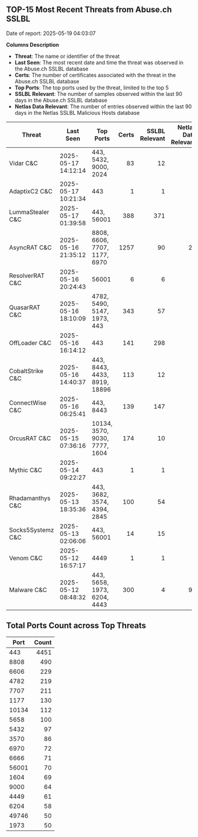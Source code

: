 ## TOP-15 Most Recent Threats from Abuse.ch SSLBL
Date of report: 2025-05-19 04:03:07

**Columns Description**
- **Threat**: The name or identifier of the threat
- **Last Seen**: The most recent date and time the threat was observed in the Abuse.ch SSLBL database
- **Certs**: The number of certificates associated with the threat in the Abuse.ch SSLBL database
- **Top Ports**: The top ports used by the threat, limited to the top 5
- **SSLBL Relevant**: The number of samples observed within the last 90 days in the Abuse.ch SSLBL database
- **Netlas Data Relevant**: The number of entries observed within the last 90 days in the Netlas SSLBL Malicious Hosts database



| Threat                     | Last Seen           | Top Ports          | Certs        | SSLBL Relevant   | Netlas Data Relevant  |
|----------------------------|---------------------|--------------------|-------------:|-----------------:|----------------------:|
| Vidar C&C                  | 2025-05-17 14:12:14 | 443, 5432, 9000, 2024 | 83 | 12 | 6 |
| AdaptixC2 C&C              | 2025-05-17 10:21:34 | 443 | 1 | 1 | 1 |
| LummaStealer C&C           | 2025-05-17 01:39:58 | 443, 56001 | 388 | 371 | 0 |
| AsyncRAT C&C               | 2025-05-16 21:35:12 | 8808, 6606, 7707, 1177, 6970 | 1257 | 90 | 21 |
| ResolverRAT C&C            | 2025-05-16 20:24:43 | 56001 | 6 | 6 | 0 |
| QuasarRAT C&C              | 2025-05-16 18:10:09 | 4782, 5490, 5147, 1973, 443 | 343 | 57 | 2 |
| OffLoader C&C              | 2025-05-16 16:14:12 | 443 | 141 | 298 | 0 |
| CobaltStrike C&C           | 2025-05-16 14:40:37 | 443, 8443, 4433, 8919, 18896 | 113 | 12 | 6 |
| ConnectWise C&C            | 2025-05-16 06:25:41 | 443, 8443 | 139 | 147 | 5 |
| OrcusRAT C&C               | 2025-05-15 07:36:16 | 10134, 3570, 9030, 7777, 1604 | 174 | 10 | 0 |
| Mythic C&C                 | 2025-05-14 09:22:27 | 443 | 1 | 1 | 0 |
| Rhadamanthys C&C           | 2025-05-13 18:35:36 | 443, 3682, 3574, 4394, 2845 | 100 | 54 | 6 |
| Socks5Systemz C&C          | 2025-05-13 02:06:06 | 443, 56001 | 14 | 15 | 8 |
| Venom C&C                  | 2025-05-12 16:57:17 | 4449 | 1 | 1 | 0 |
| Malware C&C                | 2025-05-12 08:48:32 | 443, 5658, 1973, 6204, 4443 | 300 | 4 | 90 |

## Total Ports Count across Top Threats
| Port       | Count      |
|------------|-----------:|
| 443 | 4451 |
| 8808 | 490 |
| 6606 | 229 |
| 4782 | 219 |
| 7707 | 211 |
| 1177 | 130 |
| 10134 | 112 |
| 5658 | 100 |
| 5432 | 97 |
| 3570 | 86 |
| 6970 | 72 |
| 6666 | 71 |
| 56001 | 70 |
| 1604 | 69 |
| 9000 | 64 |
| 4449 | 61 |
| 6204 | 58 |
| 49746 | 50 |
| 1973 | 50 |
